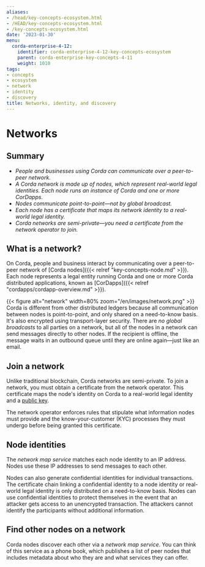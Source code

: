 ```yaml
---
aliases:
- /head/key-concepts-ecosystem.html
- /HEAD/key-concepts-ecosystem.html
- /key-concepts-ecosystem.html
date: '2023-01-30'
menu:
  corda-enterprise-4-12:
    identifier: corda-enterprise-4-12-key-concepts-ecosystem
    parent: corda-enterprise-key-concepts-4-11
    weight: 1010
tags:
- concepts
- ecosystem
- network
- identity
- discovery
title: Networks, identity, and discovery
---
```



# Networks

## Summary

* *People and businesses using Corda can communicate over a peer-to-peer network.*
* *A Corda network is made up of nodes, which represent real-world legal identities. Each node runs an instance of Corda and one or more CorDapps.*
* *Nodes communicate point-to-point—not by global broadcast.*
* *Each node has a certificate that maps its network identity to a real-world legal identity.*
* *Corda networks are semi-private—you need a certificate from the network operator to join.*

## What is a network?
On Corda, people and business interact by communicating over a peer-to-peer network of [Corda nodes]({{< relref "key-concepts-node.md" >}}). Each node represents a legal entity running Corda and one or more Corda distributed applications, known as [CorDapps]({{< relref "cordapps/cordapp-overview.md" >}}).

{{< figure alt="network" width=80% zoom="/en/images/network.png" >}}
Corda is different from other distributed ledgers because all communication between nodes is point-to-point, and only shared on a need-to-know basis. It's also encrypted using transport-layer security. There are *no global broadcasts* to all parties on a network, but all of the nodes in a network can send messages directly to other nodes. If the recipient is offline, the message waits in an outbound queue until they are online again—just like an email.

## Join a network

Unlike traditional blockchain, Corda networks are semi-private. To join a network, you must obtain a certificate from the network operator. This
certificate maps the node's identity on Corda to a real-world legal identity and a [public key](https://www.investopedia.com/terms/p/public-key.asp).

The network operator enforces rules that stipulate what information nodes must provide and the know-your-customer (KYC) processes they must undergo before being granted this certificate.

## Node identities
The *network map service* matches each node identity to an IP address. Nodes use these IP addresses to send messages to each other.

Nodes can also generate confidential identities for individual transactions. The certificate chain linking a
confidential identity to a node identity or real-world legal identity is only distributed on a need-to-know
basis. Nodes can use confidential identities to protect themselves in the event that an attacker gets access to an unencrypted transaction. The attackers cannot identify the participants without additional information.

## Find other nodes on a network
Corda nodes discover each other via a *network map service*. You can think of this service as a phone book, which publishes a list of peer nodes that includes metadata about who they are and what services they can offer.
